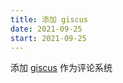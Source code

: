 ```yaml
---
title: 添加 giscus
date: 2021-09-25
start: 2021-09-25
---
```


添加 [giscus](https://github.com/laymonage/giscus) 作为评论系统
